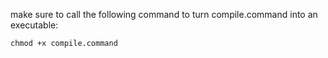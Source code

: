 
make sure to call the following command to turn compile.command into an executable:
```cmd
chmod +x compile.command
```
